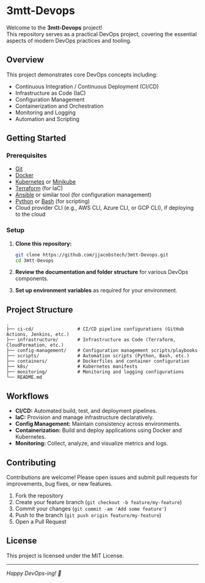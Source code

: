 # 3mtt-Devops

Welcome to the **3mtt-Devops** project!  
This repository serves as a practical DevOps project, covering the essential aspects of modern DevOps practices and tooling.

## Overview

This project demonstrates core DevOps concepts including:
- Continuous Integration / Continuous Deployment (CI/CD)
- Infrastructure as Code (IaC)
- Configuration Management
- Containerization and Orchestration
- Monitoring and Logging
- Automation and Scripting

## Getting Started

### Prerequisites

- [Git](https://git-scm.com/)
- [Docker](https://www.docker.com/)
- [Kubernetes](https://kubernetes.io/) or [Minikube](https://minikube.sigs.k8s.io/)
- [Terraform](https://www.terraform.io/) (for IaC)
- [Ansible](https://www.ansible.com/) or similar tool (for configuration management)
- [Python](https://www.python.org/) or [Bash](https://www.gnu.org/software/bash/) (for scripting)
- Cloud provider CLI (e.g., AWS CLI, Azure CLI, or GCP CLI), if deploying to the cloud

### Setup

1. **Clone this repository:**
   ```sh
   git clone https://github.com/jjacobstech/3mtt-Devops.git
   cd 3mtt-Devops
   ```

2. **Review the documentation and folder structure** for various DevOps components.

3. **Set up environment variables** as required for your environment.

## Project Structure

```
.
├── ci-cd/                # CI/CD pipeline configurations (GitHub Actions, Jenkins, etc.)
├── infrastructure/       # Infrastructure as Code (Terraform, CloudFormation, etc.)
├── config-management/    # Configuration management scripts/playbooks
├── scripts/              # Automation scripts (Python, Bash, etc.)
├── containers/           # Dockerfiles and container configuration
├── k8s/                  # Kubernetes manifests
├── monitoring/           # Monitoring and logging configurations
└── README.md
```

## Workflows

- **CI/CD:** Automated build, test, and deployment pipelines.
- **IaC:** Provision and manage infrastructure declaratively.
- **Config Management:** Maintain consistency across environments.
- **Containerization:** Build and deploy applications using Docker and Kubernetes.
- **Monitoring:** Collect, analyze, and visualize metrics and logs.

## Contributing

Contributions are welcome! Please open issues and submit pull requests for improvements, bug fixes, or new features.

1. Fork the repository
2. Create your feature branch (`git checkout -b feature/my-feature`)
3. Commit your changes (`git commit -am 'Add some feature'`)
4. Push to the branch (`git push origin feature/my-feature`)
5. Open a Pull Request

## License

This project is licensed under the MIT License.

---

*Happy DevOps-ing! 🚀*

